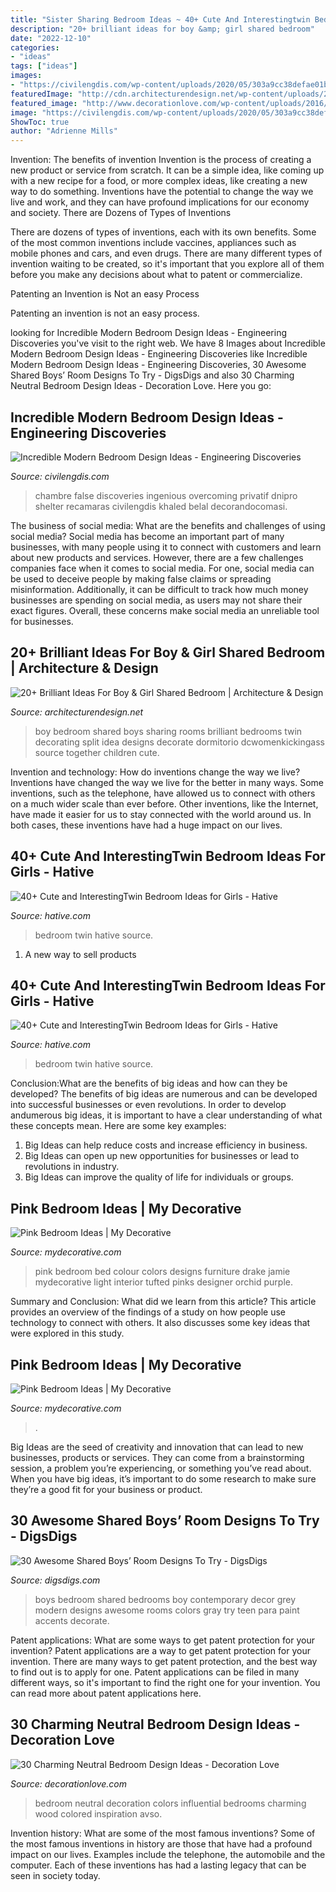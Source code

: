 ```yaml
---
title: "Sister Sharing Bedroom Ideas ~ 40+ Cute And Interestingtwin Bedroom Ideas For Girls"
description: "20+ brilliant ideas for boy &amp; girl shared bedroom"
date: "2022-12-10"
categories:
- "ideas"
tags: ["ideas"]
images:
- "https://civilengdis.com/wp-content/uploads/2020/05/303a9cc38defae01b8703ef54c5410e2-1160x1740.jpg"
featuredImage: "http://cdn.architecturendesign.net/wp-content/uploads/2015/05/AD-Shared-Bedroom-Boy-Girl-7.jpg"
featured_image: "http://www.decorationlove.com/wp-content/uploads/2016/07/Neutral-Bedroom-Color-Ideas.jpg"
image: "https://civilengdis.com/wp-content/uploads/2020/05/303a9cc38defae01b8703ef54c5410e2-1160x1740.jpg"
ShowToc: true
author: "Adrienne Mills"
---
```



Invention: The benefits of invention
Invention is the process of creating a new product or service from scratch. It can be a simple idea, like coming up with a new recipe for a food, or more complex ideas, like creating a new way to do something. Inventions have the potential to change the way we live and work, and they can have profound implications for our economy and society.
There are Dozens of Types of Inventions

There are dozens of types of inventions, each with its own benefits. Some of the most common inventions include vaccines, appliances such as mobile phones and cars, and even drugs. There are many different types of invention waiting to be created, so it's important that you explore all of them before you make any decisions about what to patent or commercialize.

Patenting an Invention is Not an easy Process

Patenting an invention is not an easy process.

	

		
looking for Incredible Modern Bedroom Design Ideas - Engineering Discoveries you've visit to the right web. We have 8 Images about Incredible Modern Bedroom Design Ideas - Engineering Discoveries like Incredible Modern Bedroom Design Ideas - Engineering Discoveries, 30 Awesome Shared Boys’ Room Designs To Try - DigsDigs and also 30 Charming Neutral Bedroom Design Ideas - Decoration Love. Here you go:
		
    
## Incredible Modern Bedroom Design Ideas - Engineering Discoveries

<img loading=lazy src="https://civilengdis.com/wp-content/uploads/2020/05/303a9cc38defae01b8703ef54c5410e2-1160x1740.jpg" onerror="this.onerror=null;this.src='https://tse2.mm.bing.net/th?id=OIP.6gJB8RI6vU9g0GAxnvIfvgHaLH&amp;pid=15.1';" alt="Incredible Modern Bedroom Design Ideas - Engineering Discoveries">

_Source: civilengdis.com_

>chambre false discoveries ingenious overcoming privatif dnipro shelter recamaras civilengdis khaled belal decorandocomasi. 

	

The business of social media: What are the benefits and challenges of using social media?
Social media has become an important part of many businesses, with many people using it to connect with customers and learn about new products and services. However, there are a few challenges companies face when it comes to social media. For one, social media can be used to deceive people by making false claims or spreading misinformation. Additionally, it can be difficult to track how much money businesses are spending on social media, as users may not share their exact figures. Overall, these concerns make social media an unreliable tool for businesses.

    
## 20+ Brilliant Ideas For Boy &amp; Girl Shared Bedroom | Architecture &amp; Design

<img loading=lazy src="http://cdn.architecturendesign.net/wp-content/uploads/2015/05/AD-Shared-Bedroom-Boy-Girl-7.jpg" onerror="this.onerror=null;this.src='https://tse1.mm.bing.net/th?id=OIP.B3b8984uJoQWMVXAnZo5eAHaE8&amp;pid=15.1';" alt="20+ Brilliant Ideas For Boy &amp; Girl Shared Bedroom | Architecture &amp; Design">

_Source: architecturendesign.net_

>boy bedroom shared boys sharing rooms brilliant bedrooms twin decorating split idea designs decorate dormitorio dcwomenkickingass source together children cute. 

	

Invention and technology: How do inventions change the way we live?
Inventions have changed the way we live for the better in many ways. Some inventions, such as the telephone, have allowed us to connect with others on a much wider scale than ever before. Other inventions, like the Internet, have made it easier for us to stay connected with the world around us. In both cases, these inventions have had a huge impact on our lives.

    
## 40+ Cute And InterestingTwin Bedroom Ideas For Girls - Hative

<img loading=lazy src="https://hative.com/wp-content/uploads/2015/06/twin-bedroom-ideas-for-girls/9-twin-bedroom-ideas-for-girls.jpg" onerror="this.onerror=null;this.src='https://tse3.mm.bing.net/th?id=OIP.YE3hVlpAIV9PQpFgfL9WZgHaJ4&amp;pid=15.1';" alt="40+ Cute and InterestingTwin Bedroom Ideas for Girls - Hative">

_Source: hative.com_

>bedroom twin hative source. 

	

1. A new way to sell products

    
## 40+ Cute And InterestingTwin Bedroom Ideas For Girls - Hative

<img loading=lazy src="https://hative.com/wp-content/uploads/2015/06/twin-bedroom-ideas-for-girls/10-twin-bedroom-ideas-for-girls.jpg" onerror="this.onerror=null;this.src='https://tse2.mm.bing.net/th?id=OIP.cYiH5nhQfpcJiuuR7O_GUgHaJo&amp;pid=15.1';" alt="40+ Cute and InterestingTwin Bedroom Ideas for Girls - Hative">

_Source: hative.com_

>bedroom twin hative source. 

	

Conclusion:What are the benefits of big ideas and how can they be developed?
The benefits of big ideas are numerous and can be developed into successful businesses or even revolutions. In order to develop andumerous big ideas, it is important to have a clear understanding of what these concepts mean. Here are some key examples: 
1. Big Ideas can help reduce costs and increase efficiency in business. 
2. Big Ideas can open up new opportunities for businesses or lead to revolutions in industry. 
3. Big Ideas can improve the quality of life for individuals or groups.

    
## Pink Bedroom Ideas | My Decorative

<img loading=lazy src="http://mydecorative.com/wp-content/uploads/2013/09/hot-pink-bedroom-color-schem.jpg" onerror="this.onerror=null;this.src='https://tse1.mm.bing.net/th?id=OIP.7WfYn_LRJl2yNqVgIlHrqAHaKH&amp;pid=15.1';" alt="Pink Bedroom Ideas | My Decorative">

_Source: mydecorative.com_

>pink bedroom bed colour colors designs furniture drake jamie mydecorative light interior tufted pinks designer orchid purple. 

	

Summary and Conclusion: What did we learn from this article?
This article provides an overview of the findings of a study on how people use technology to connect with others. It also discusses some key ideas that were explored in this study.

    
## Pink Bedroom Ideas | My Decorative

<img loading=lazy src="https://mydecorative.com/wp-content/uploads/2013/09/pink-room-design-ideas-13al.jpg" onerror="this.onerror=null;this.src='https://tse1.mm.bing.net/th?id=OIP.OuV2qSn4RrdCtP6uLqUmFwHaKh&amp;pid=15.1';" alt="Pink Bedroom Ideas | My Decorative">

_Source: mydecorative.com_

>. 

	

Big Ideas are the seed of creativity and innovation that can lead to new businesses, products or services. They can come from a brainstorming session, a problem you’re experiencing, or something you’ve read about. When you have big ideas, it’s important to do some research to make sure they’re a good fit for your business or product.

    
## 30 Awesome Shared Boys’ Room Designs To Try - DigsDigs

<img loading=lazy src="https://www.digsdigs.com/photos/awesome-shared-boys-room-designs-to-try-2.jpg" onerror="this.onerror=null;this.src='https://tse3.mm.bing.net/th?id=OIP.7I_qIWB6QnKpCFq3krgNDwHaE7&amp;pid=15.1';" alt="30 Awesome Shared Boys’ Room Designs To Try - DigsDigs">

_Source: digsdigs.com_

>boys bedroom shared bedrooms boy contemporary decor grey modern designs awesome rooms colors gray try teen para paint accents decorate. 

	

Patent applications: What are some ways to get patent protection for your invention?
Patent applications are a way to get patent protection for your invention. There are many ways to get patent protection, and the best way to find out is to apply for one. Patent applications can be filed in many different ways, so it's important to find the right one for your invention. You can read more about patent applications here.

    
## 30 Charming Neutral Bedroom Design Ideas - Decoration Love

<img loading=lazy src="http://www.decorationlove.com/wp-content/uploads/2016/07/Neutral-Bedroom-Color-Ideas.jpg" onerror="this.onerror=null;this.src='https://tse1.mm.bing.net/th?id=OIP.FDSYc-A-VOlV037Xy2pxCgHaJ3&amp;pid=15.1';" alt="30 Charming Neutral Bedroom Design Ideas - Decoration Love">

_Source: decorationlove.com_

>bedroom neutral decoration colors influential bedrooms charming wood colored inspiration avso. 

	

Invention history: What are some of the most famous inventions?
Some of the most famous inventions in history are those that have had a profound impact on our lives. Examples include the telephone, the automobile and the computer. Each of these inventions has had a lasting legacy that can be seen in society today.

